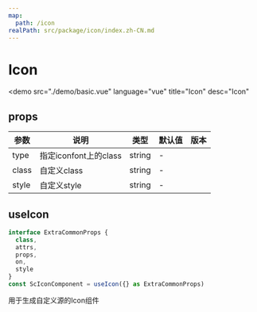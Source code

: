 ```yaml
---
map:
  path: /icon
realPath: src/package/icon/index.zh-CN.md
---
```


# Icon

<demo src="./demo/basic.vue"
  language="vue"
  title="Icon"
  desc="Icon"
  >
</demo>

## props

| 参数 | 说明 | 类型 | 默认值 | 版本 |
| --- | --- | --- | --- | --- |
| type | 指定iconfont上的class | string  | - | |
| class | 自定义class | string | - |  |
| style | 自定义style | string | - |  |

## useIcon

```ts
interface ExtraCommonProps { 
  class, 
  attrs, 
  props, 
  on, 
  style 
}
const ScIconComponent = useIcon({} as ExtraCommonProps)
```

用于生成自定义源的Icon组件

